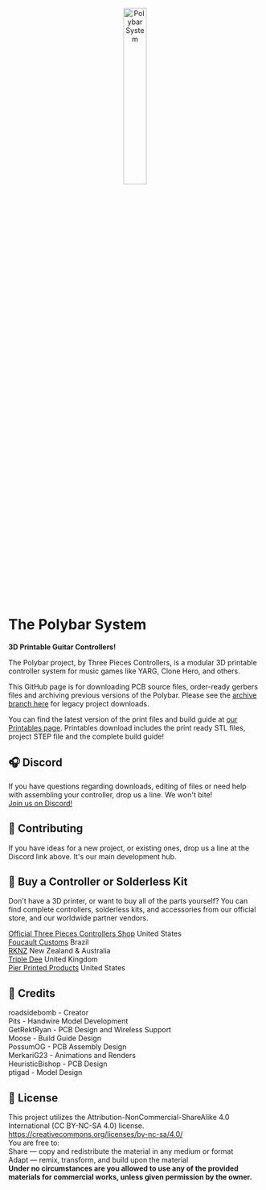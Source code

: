 <br/>
<div align="center">
<img src="https://i.imgur.com/tprsFqa.png" width="30%" alt="Polybar System">
</div>



# The Polybar System
**3D Printable Guitar Controllers!**

The Polybar project, by Three Pieces Controllers, is a modular 3D printable controller system for music games like YARG, Clone Hero, and others.

This GitHub page is for downloading PCB source files, order-ready gerbers files and archiving previous versions of the Polybar.
Please see the [archive branch here](https://github.com/roadsidebomb/Polybar-System/tree/archive) for legacy project downloads.
  
You can find the latest version of the print files and build guide at [our Printables page](https://www.printables.com/model/277183-polybar-system-3d-printed-guitar-controllers). Printables download includes the print ready STL files, project STEP file and the complete build guide!

## 🎧 Discord 

If you have questions regarding downloads, editing of files or need help with assembling your controller, drop us a line. We won't bite!<br/>
[Join us on Discord!](https://discord.gg/2qrFx3mJ9F)

## 🔨 Contributing

If you have ideas for a new project, or existing ones, drop us a line at the Discord link above. It's our main development hub.

## 💸 Buy a Controller or Solderless Kit

Don't have a 3D printer, or want to buy all of the parts yourself?
You can find complete controllers, solderless kits, and accessories from our official store, and our worldwide partner vendors.

[Official Three Pieces Controllers Shop](https://threepieces.net/) United States<br/>
[Foucault Customs](https://foucaultcustoms.com.br/) Brazil<br /> 
[RKNZ](https://rknz.nz/ ) New Zealand & Australia<br /> 
[Triple Dee](https://tripledee.co.uk/) United Kingdom<br /> 
[Pier Printed Products](https://pierprintedproducts.myshopify.com/) United States<br /> 

## 🪪 Credits

roadsidebomb - Creator<br /> 
Pits - Handwire Model Development<br /> 
GetRektRyan - PCB Design and Wireless Support<br /> 
Moose - Build Guide Design<br /> 
PossumOG - PCB Assembly Design<br /> 
MerkariG23 - Animations and Renders<br /> 
HeuristicBishop - PCB Design<br /> 
ptigad - Model Design<br /> 

## 💎 License

This project utilizes the Attribution-NonCommercial-ShareAlike 4.0 International (CC BY-NC-SA 4.0) license.<br /> 
https://creativecommons.org/licenses/by-nc-sa/4.0/<br /> 
You are free to:<br /> 
Share — copy and redistribute the material in any medium or format<br /> 
Adapt — remix, transform, and build upon the material<br /> 
**Under no circumstances are you allowed to use any of the provided materials for commercial works, unless given permission by the owner.**
